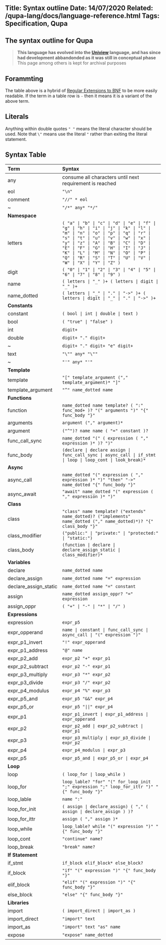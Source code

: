 Title: Syntax outline
Date: 14/07/2020
Related: /qupa-lang/docs/language-reference.html
Tags: Specification, Qupa
---
The syntax outline for Qupa
---

> **This language has evolved into the [Uniview](/uniview.html) language, and has since had development abbandonded as it was still in conceptual phase**
> This page among others is kept for archival purposes

## Forammting
The table above is a hybrid of [Regular Extensions to BNF](http://matt.might.net/articles/grammars-bnf-ebnf/) to be more easily readable. If the term in a table row is ``-`` then it means it is a variant of the above term.

## Literals
Anything within double quotes ``" "`` means the literal character should be used. Note that ``\"`` means use the literal ``"`` rather than exiting the literal statement.


## Syntax Table
| Term | Syntax |
|:-|:-|
any | consume all characters until next requirement is reached
eol | ``"\n"``
comment | ``"//" * eol``
~ | ``"/*" any* "*/"``
**Namespace** |
letters | ``( "a" \| "b" \| "c" \| "d" \| "e" \| "f" \| "g" \| "h" \| "i" \| "j" \| "k" \| "l" \| "m" \| "n" \| "o" \| "p" \| "q" \| "r" \| "s" \| "t" \| "u" \| "v" \| "w" \| "x" \| "y" \| "z" \| "A" \| "B" \| "C" \| "D" \| "E" \| "F" \| "G" \| "H" \| "I" \| "J" \| "K" \| "L" \| "M" \| "N" \| "O" \| "P" \| "Q" \| "R" \| "S" \| "T" \| "U" \| "V" \| "W" \| "X" \| "Y" \| "Z" )``
digit | ``( "0" \| "1" \| "2" \| "3" \| "4" \| "5" \| "6" \| "7" \| "8" \| "9" )``
name | ``( letters \| "_" )+ ( letters \| digit \| "_" )+ ``
name_dotted | ``( letters \| "_" \| "." \| "->" )+ ( letters \| digit \| "_" \| "." \| "->" )+``
**Constants** |
constant | ``( bool \| int \| double \| text )``
bool | ``( "true" \| "false" )``
int | ``digit+``
double | ``digit+ "." digit+``
~ | ``digit+ "." digit+ "e" digit+``
text | ``"\"" any* "\""``
~ | ``"'" any* "'"``
**Template** |
template | ``"[" template_argument ("," template_argument)* "]"``
template_argument | ``"^" name_dotted name``
**Functions** |
function | ``name_dotted name template? ( ":" func_mod+ )? "(" arguments ")" "{" func_body "}"``
arguments | ``argument ("," argument)*``
argument | ``("^")? name name ( "=" constant )?``
func_call_sync | ``name_dotted "(" ( expression ( "," expression )* )? ")" ``
func_body | ``(declare \| declare assign \| func_call_sync \| async_call \| if_stmt \| loop \| loop_cont \| look_break)*``
**Async** |
async_call | ``name_dotted "(" expression ( "," expression )* ")" "then" "->" name_dotted "{" func_body "}"``
async_await | ``"await" name_dotted "(" expression ( "," expression )* ")"``
**Class** |
class | ``"class" name template? ("extends" name_dotted)? ("implements" name_dotted ("," name_dotted)*)? "{" class_body "}"``
class_modifier | ``("public:" \| "private:" \| "protected:" \| "static:")``
class_body | ``(function \| declare \| declare_assign_static \| class_modifier)*``
**Variables** |
declare | ``name_dotted name``
declare_assign | ``name_dotted name "=" expression``
declare_assign_static | ``name_dotted name "=" constant``
assign | ``name_dotted assign_oppr? "=" expression``
assign_oppr | ``( "+" \| "-" \| "*" \| "/" )``
**Expressions** |
expression | ``expr_p5``
expr_opperand | ``name \| constant \| func_call_sync \| async_call \| "(" expression ")"``
expr_p1_invert | ``"!" expr_opperand``
expr_p1_address | ``"@" name``
expr_p2_add | ``expr_p2 "+" expr_p1``
expr_p2_subtract | ``expr_p2 "-" expr_p1``
expr_p3_multiply | ``expr_p3 "*" expr_p2``
expr_p3_divide | ``expr_p3 "/" expr_p2``
expr_p4_modulus | ``expr_p4 "%" expr_p3``
expr_p5_and | ``expr_p5 "&&" expr_p4``
expr_p5_or | ``expr_p5 "\|\|" expr_p4``
expr_p1 | ``expr_p1_invert \| expr_p1_address \| expr_opperand ``
expr_p2 | ``expr_p2_add \| expr_p2_subtract \| expr_p1``
expr_p3 | ``expr_p3_multiply \| expr_p3_divide \| expr_p2``
expr_p4 | ``expr_p4_modulus \| expr_p3``
expr_p5 | ``expr_p5_and \| expr_p5_or \| expr_p4``
**Loop** |
loop | ``( loop_for \| loop_while )``
loop_for | ``loop_lable? "for" "(" for_loop_init ";" expression ";" loop_for_ittr ")" "{" func_body "}"``
loop_lable | ``name ":"``
loop_for_init | ``( assign \| declare_assign) ( "," ( assign \| declare_assign ) )?``
loop_for_ittr | ``assign ( "," assign )*``
loop_while | ``loop_lable? while "(" expression ")" "{" func_body "}"``
loop_cont | ``"continue" name?``
loop_break | ``"break" name?``
**If Statement** |
if_stmt | ``if_block elif_block* else_block?``
if_block | ``"if" "(" expression ")" "{" func_body "}"``
elif_block | ``"elif" "(" expression ")" "{" func_body "}"``
else_block | ``"else" "{" func_body "}"``
**Libraries** |
import | ``( import_direct \| import_as )``
import_direct | ``"import" text``
import_as | ``"import" text "as" name``
expose | ``"expose" name_dotted``
